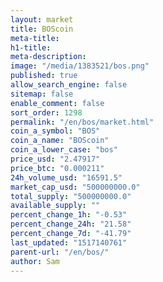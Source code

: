 ```yaml
---
layout: market
title: BOScoin
meta-title: 
h1-title: 
meta-description: 
image: "/media/1383521/bos.png"
published: true
allow_search_engine: false
sitemap: false
enable_comment: false
sort_order: 1298
permalink: "/en/bos/market.html"
coin_a_symbol: "BOS"
coin_a_name: "BOScoin"
coin_a_lower_case: "bos"
price_usd: "2.47917"
price_btc: "0.000211"
24h_volume_usd: "16591.5"
market_cap_usd: "500000000.0"
total_supply: "500000000.0"
available_supply: ""
percent_change_1h: "-0.53"
percent_change_24h: "21.58"
percent_change_7d: "-41.79"
last_updated: "1517140761"
parent-url: "/en/bos/"
author: Sam
---
```


